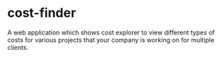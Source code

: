 # cost-finder
A web application which shows cost explorer to view different types of costs for various projects that your company is working on for multiple clients.
